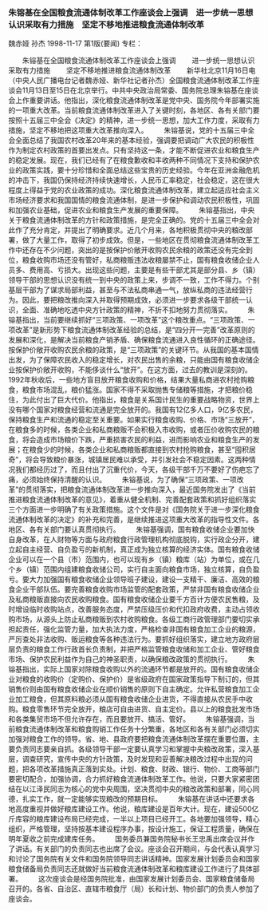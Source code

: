### 朱镕基在全国粮食流通体制改革工作座谈会上强调　进一步统一思想认识采取有力措施　坚定不移地推进粮食流通体制改革
魏赤娅  孙杰
1998-11-17
第1版(要闻)
专栏：

　　朱镕基在全国粮食流通体制改革工作座谈会上强调
　　进一步统一思想认识采取有力措施
　　坚定不移地推进粮食流通体制改革
　　新华社北京11月16日电 （中央人民广播电台记者魏赤娅、新华社记者孙杰）全国粮食流通体制改革工作座谈会11月13日至15日在北京举行。中共中央政治局常委、国务院总理朱镕基在座谈会上作重要讲话。他指出，深化粮食流通体制改革是党中央、国务院今年部署实施的一项重大改革。当前粮食流通体制改革进入了关键时刻，各地区、各有关部门要按照十五届三中全会《决定》的精神，进一步统一思想，加大工作力度，采取有力措施，坚定不移地把这项重大改革推向深入。
　　朱镕基说，党的十五届三中全会全面总结了我国农村改革20年来的基本经验，强调要把调动广大农民的积极性作为制定农村政策的首要出发点。只有坚持这一条，才能不断促进农业和粮食生产的稳定发展。现在，我们已经有了在粮食歉收和丰收两种不同情况下支持和保护农业的政策实践，要十分珍惜和全面总结这些宝贵的历史经验。今年在亚洲金融危机的冲击下，我国仍保持经济持续快速增长，人民币汇率稳定，社会稳定，这在很大程度上得益于党的农业政策的成功。深化粮食流通体制改革，建立起适应社会主义市场经济要求和我国国情的粮食流通体制，是进一步保护和调动农民积极性，巩固和加强农业基础，促进农业和粮食生产发展的重要保障。
　　朱镕基指出，中央关于粮食流通体制改革的方针和政策措施，是完全正确的。党的十五届三中全会对此作了充分肯定，并提出了明确要求。近几个月来，各地积极贯彻中央的粮改部署，做了大量工作，取得了初步成效。但是，一些地区在贯彻粮食流通体制改革工作中还存在不少问题，突出的是按保护价敞开收购农民余粮的政策还没有完全到位，粮食收购市场还没有管好，私商粮贩违法收粮屡禁不止，国有粮食收储企业人员多、费用高、亏损大。出现这些问题，主要是有些干部尤其是部分县、乡（镇）领导干部的思想认识没有统一到中央的政策上来，步调不一致，工作不得力。个别基层干部为了谋求局部利益，甚至与不法私商串通一气，放纵私商的违法经营行为。因此，要把粮改推向深入并取得预期成效，必须进一步要求各级干部统一认识，全面、准确地吃透中央方针政策的精神，不折不扣地努力贯彻落实。
　　朱镕基指出，当前要继续抓好“三项政策、一项改革”这个粮改重点。“三项政策、一项改革”是新形势下粮食流通体制改革经验的总结，是“四分开一完善”改革原则的发展和深化，是解决当前粮食产销矛盾、确保粮食流通进入良性循环的正确途径。按保护价敞开收购农民余粮的政策，是“三项政策”的关键环节。从我国的基本国情出发，为了保障农民收入的稳定增长，对农民出售的余粮，只能由国有粮食收储企业按保护价敞开收购，不能侈谈什么“放开”。在这方面，过去的教训是深刻的。1992年秋收后，一些地方盲目放开粮食收购和价格，结果大量私商进农村抢购粮食，粮食市场混乱，粮价猛涨。国家不得不采取抛售专储粮等措施，才把粮价稳住，为此付出了巨大代价。他指出，粮食是关系国计民生的重要战略物资，世界上没有哪个国家对粮食经营和流通是完全放开的。我国有12亿多人口，9亿多农民，保持粮食生产和流通的稳定至关重要。如果实行粮食收购、价格、市场“三放开”，在粮食多的时候，各类企业和私商粮贩不会积极入市收购，或者压价收购农民的粮食，将会造成市场粮价下跌，严重损害农民的利益，进而影响农业和粮食生产的发展；在粮食少的时候，各类企业和私商粮贩都直接到农村抢购粮食，甚至“囤积居奇”，将会导致粮价暴涨，城镇居民难以承受，并引发社会不稳定因素。这两种情况我们都经历过了，而且付出了沉重代价，今天，各级干部千万不要好了伤疤忘了痛，必须始终保持清醒的认识。
　　朱镕基说，为了确保“三项政策、一项改革”的贯彻落实，把粮食流通体制改革进一步推向深入，最近国务院发出了《当前推进粮食流通体制改革的意见》，着重从健全机制、完善配套政策和抓好组织落实三个方面进一步明确了有关政策措施。这个文件是对《国务院关于进一步深化粮食流通体制改革的决定》的补充和完善，是继续推进这项重大改革的指导性文件。各地区、各有关部门要认真贯彻执行。
　　朱镕基强调，国有粮食收储企业要加快自身改革，在人财物等方面与政府粮食行政管理机构彻底脱钩，实行政企分开，建立起自主经营、自负盈亏的新机制，真正成为独立核算的经济实体。国有粮食收储企业可以在一个县（市）范围内，也可以现有乡（镇）粮库（站）为单位，或在几个乡（镇）范围内组建粮食收储公司，实行自主面向粮食市场，独立核算，自负盈亏。要大力加强国有粮食收储企业领导班子建设，建设一支精干、廉洁、高效的粮食企业干部队伍。要完善粮食收购市场监管的配套政策，严禁非国有粮食收储企业及私商粮贩直接向农民收购粮食。国有粮食收储企业要千方百计方便农民售粮，及时增设临时收购站点，改善服务态度，严禁压级压价和代扣政府收费，主动占领收购市场，从源头上防止私商粮贩到农村收购粮食。各级工商行政管理部门要切实承担起责任，强化监管力量，加大执法力度，严格检查非国有粮食加工企业的粮源，严厉查处非法收购、贩运粮食等各种违法行为。要抓好组织落实，建立地方政府层层负责的粮食工作行政首长负责制，并把严格监管粮食收储和加工企业、管好粮食市场、保护农民利益作为自己的神圣职责，以确保粮改政策的贯彻执行。
　　朱镕基指出，实际上国家对除粮食收购以外的流通环节都是放开的。国有粮食收储企业对粮食的收购价（定购价、保护价）是省级政府在国家政策指导下制订的，但其销售价则由国有粮食收储企业在顺价销售的原则下自主确定。允许私营粮食加工企业加工粮食，但其原料粮必须从国有粮食收储企业进货，不得直接从农民手中收购。粮食零售环节完全放开，粮店可自由进货、自主定价。县以上的粮食批发市场和各类集贸市场不但允许存在，而且要放开、搞活、管好。
　　朱镕基强调，当前粮食流通体制改革和粮食购销工作任务十分繁重，各地区和各有关部门必须切实加强对粮食工作的领导。省、地、县政府要把粮食流通体制改革摆在重要位置，主要负责同志要亲自抓。各级领导干部一定要认真学习和掌握中央粮改政策，深入基层，调查研究，宣传中央的方针政策，及时发现和妥善解决粮改过程中出现的问题，把各项改革措施真正落到实处。计划、粮食、财政、银行、物价、工商等部门要密切配合，加强协调，合力抓好粮食流通体制改革工作。他说，只要大家紧密团结在以江泽民同志为核心的党中央周围，坚决贯彻中央的粮改政策和部署，同心同德，扎实工作，就一定能够实现粮改的预期目标。
　　朱镕基在讲话中还要求各地高度重视并做好粮库建设工作。他说，粮库建设是百年大计。现在，建设500亿斤库容的粮库建设布局已经完成，一半以上项目已经开工。各地要加强领导，精心组织，严格管理，坚持按基本建设程序办事，按设计施工，保证工程质量，确保在明年夏收之前完成建库任务。
　　国务委员兼国务院秘书长王忠禹出席会议并作了讲话。有关部门的负责同志也出席了会议。座谈会召开期间，与会代表认真学习和讨论了国务院有关文件和国务院领导同志讲话精神。国家发展计划委员会和国家粮食储备局负责同志还就做好当前粮食流通体制改革和粮库建设工作进行了具体部署。
　　这次座谈会是经国务院批准，由国家发展计划委员会、国家粮食储备局召开的。各省、自治区、直辖市粮食厅（局）长和计划、物价部门的负责人参加了座谈会。
